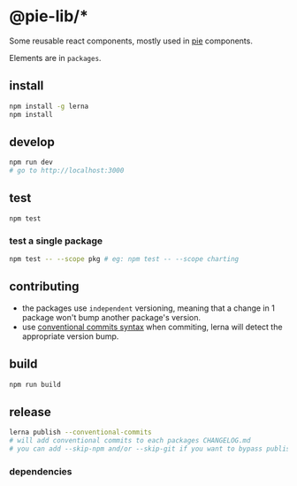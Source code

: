 # @pie-lib/\*

Some reusable react components, mostly used in [pie][pie] components.

Elements are in `packages`.

## install

```bash
npm install -g lerna
npm install
```

## develop

```bash
npm run dev
# go to http://localhost:3000
```

## test

```
npm test
```

### test a single package

```bash
npm test -- --scope pkg # eg: npm test -- --scope charting
```

## contributing

* the packages use `independent` versioning, meaning that a change in 1 package won't bump another package's version.
* use [conventional commits syntax][ccs] when commiting, lerna will detect the appropriate version bump.

## build

```bash
npm run build
```

## release

```bash
lerna publish --conventional-commits
# will add conventional commits to each packages CHANGELOG.md
# you can add --skip-npm and/or --skip-git if you want to bypass publishing to either.
```

### dependencies

[lerna]: https://lernajs.io/
[pie]: http://pie-framework.org
[ccs]: https://conventionalcommits.org/
